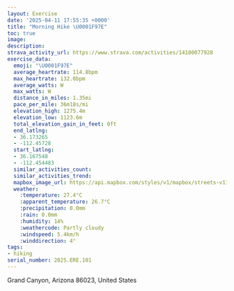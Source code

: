 ```yaml
---
layout: Exercise
date: '2025-04-11 17:55:35 +0000'
title: "Morning Hike \U0001F97E"
toc: true
image:
description:
strava_activity_url: https://www.strava.com/activities/14180077928
exercise_data:
  emoji: "\U0001F97E"
  average_heartrate: 114.8bpm
  max_heartrate: 132.0bpm
  average_watts: W
  max_watts: W
  distance_in_miles: 1.35mi
  pace_per_mile: 36m18s/mi
  elevation_high: 1275.4m
  elevation_low: 1123.6m
  total_elevation_gain_in_feet: 0ft
  end_latlng:
  - 36.173265
  - -112.45728
  start_latlng:
  - 36.167548
  - -112.454483
  similar_activities_count:
  similar_activities_trend:
  mapbox_image_url: https://api.mapbox.com/styles/v1/mapbox/streets-v11/static/path-5+787af2-1.0(kzv%7BEtzjmT%3FFHFFCBLBE%40BAHHHADDFHECJFNDA%40%40%40ADBB%3FHKHBBAENFJBHHFDn%40DJFCDDCFD%60%40ELFCC%3F%3FCKR%40ROJGJCR%3FRCb%40CB%3FTGTFj%40%40J%40AA%40%40ADF%40NOVBFCNV%5E%3FVFHHB%40VF%3F%40DKLC%5EHTD%40FPFB%40HDBC%40%3FCGCBLR%5CHX%3FRBDDB%3FHEL%3Fd%40CRA%40GEG%40CABNBBQPAN%5Bn%40IJIAKKEACDQD%40%40%3FEGADJAB%40AI%3FFCA%3F%3FBBFCEB%40OPHIA%3FDM%3FG%40DCIIB%3F%40AE%3FF%3FEC%3FOAWBQEKI%5BQK%40OI%40%40KSWKGMEAADSOMEMOWCEHEd%40G%3FIHE%3F%5DUI%3FWQE%40%40%3FDGC%40%7D%40QMs%40QYCAEE%40GI%3F%5Dg%40c%40sAEEMCEGAKCD%40FG%3FDME_%40MUEUIK%3FEMCGQKIGWDMI_%40QYKCM%5D%5BMK%3FCFIJQa%40M%40IAIUKBOYMLK%3FHECHBHGMc%40%3FKDGESBUCMFEHK%40AL%40%40BNA%40%3FDGFIEI%3FCDOKE%40EEA%40%3FAG%40C%40%3FH%3FQAL%40Bq%40I),pin-s-s+e5b22e(-112.45499,36.16694),pin-s-f+89ae00(-112.45696000000005,36.17217999999995)/auto/800x800?access_token=pk.eyJ1Ijoiam9zaGJlY2ttYW4iLCJhIjoiY205eWR2aDd1MWZ6djJrbXc4a3M0bWZleiJ9.XiG9OWkNcZk2QzjJbxLB4A
  weather:
    :temperature: 27.4°C
    :apparent_temperature: 26.7°C
    :precipitation: 0.0mm
    :rain: 0.0mm
    :humidity: 14%
    :weathercode: Partly cloudy
    :windspeed: 5.4km/h
    :winddirection: 4°
tags:
- hiking
serial_number: 2025.ERE.101
---
```

Grand Canyon, Arizona 86023, United States
